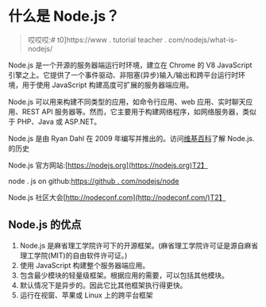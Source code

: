 # 什么是 Node.js？

> 哎哎哎:# t0]https://www . tutorial teacher . com/nodejs/what-is-nodejs/

Node.js 是一个开源的服务器端运行时环境，建立在 Chrome 的 V8 JavaScript 引擎之上。它提供了一个事件驱动、非阻塞(异步)输入/输出和跨平台运行时环境，用于使用 JavaScript 构建高度可扩展的服务器端应用。

Node.js 可以用来构建不同类型的应用，如命令行应用、web 应用、实时聊天应用、REST API 服务器等。然而，它主要用于构建网络程序，如网络服务器，类似于 PHP、Java 或 ASP.NET。

Node.js 是由 Ryan Dahl 在 2009 年编写并推出的。访问[维基百科](https://en.wikipedia.org/wiki/Node.js)了解 Node.js. 的历史

Node.js 官方网站:[https://nodejs.org](https://nodejs.org)T2】

node . js on github:[https://github . com/nodejs/node](https://github.com/nodejs/node)

Node.js 社区大会[http://nodeconf.com](http://nodeconf.com/)T2】

## Node.js 的优点

1.  Node.js 是麻省理工学院许可下的开源框架。(麻省理工学院许可证是源自麻省理工学院(MIT)的自由软件许可证。)
2.  使用 JavaScript 构建整个服务器端应用。
3.  包含最少模块的轻量级框架。根据应用的需要，可以包括其他模块。
4.  默认情况下是异步的。因此它比其他框架执行得更快。
5.  运行在视窗、苹果或 Linux 上的跨平台框架